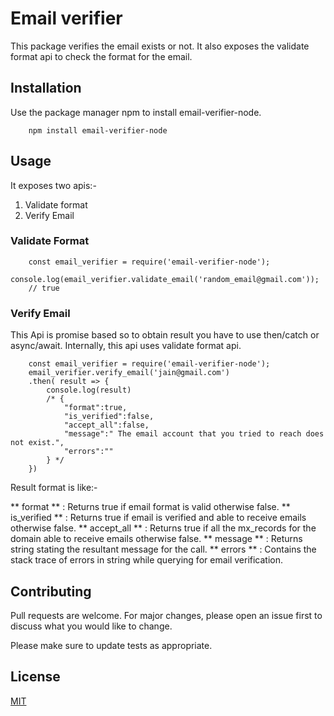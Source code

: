 # Email verifier

This package verifies the email exists or not. It also exposes the validate format api to check the format for the email.

## Installation

Use the package manager npm to install email-verifier-node.

```
    npm install email-verifier-node
```

## Usage

It exposes two apis:- 
1. Validate format 
2. Verify Email

### Validate Format 
```
    const email_verifier = require('email-verifier-node');
    console.log(email_verifier.validate_email('random_email@gmail.com'));
    // true

```

### Verify Email 

This Api is promise based so to obtain result you have to use then/catch or async/await. Internally, this api uses validate format api.
```
    const email_verifier = require('email-verifier-node');
    email_verifier.verify_email('jain@gmail.com')
    .then( result => {
        console.log(result)
        /* { 
            "format":true,
            "is_verified":false,
            "accept_all":false,
            "message":" The email account that you tried to reach does not exist.",
            "errors":""
        } */
    })

```
Result format is like:- 

** format ** : Returns true if email format is valid otherwise false.
** is_verified ** : Returns true if email is verified and able to receive emails otherwise false.
** accept_all ** : Returns true if all the mx_records for the domain able to receive emails otherwise false.
** message ** : Returns string stating the resultant message for the call.
** errors ** : Contains the stack trace of errors in string while querying for email verification.


## Contributing
Pull requests are welcome. For major changes, please open an issue first to discuss what you would like to change.

Please make sure to update tests as appropriate.

## License
[MIT](https://choosealicense.com/licenses/mit/)

